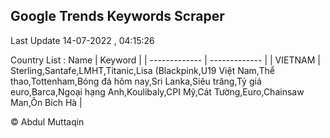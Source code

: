 

## Google Trends Keywords Scraper 
 
Last Update 14-07-2022 , 04:15:26

Country List :
 Name  | Keyword |
| ------------- | ------------- |
| VIETNAM | Sterling,Santafe,LMHT,Titanic,Lisa (Blackpink,U19 Việt Nam,Thể thao,Tottenham,Bóng đá hôm nay,Sri Lanka,Siêu trăng,Tỷ giá euro,Barca,Ngoại hạng Anh,Koulibaly,CPI Mỹ,Cát Tường,Euro,Chainsaw Man,Ôn Bích Hà |



© Abdul Muttaqin 

